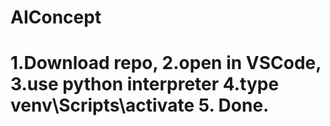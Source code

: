 # AIConcept
# 1.Download repo, 2.open in VSCode, 3.use python interpreter 4.type venv\Scripts\activate 5. Done.
